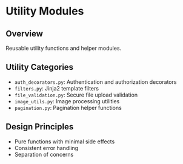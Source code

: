 # Utility Modules

## Overview
Reusable utility functions and helper modules.

## Utility Categories
- `auth_decorators.py`: Authentication and authorization decorators
- `filters.py`: Jinja2 template filters
- `file_validation.py`: Secure file upload validation
- `image_utils.py`: Image processing utilities
- `pagination.py`: Pagination helper functions

## Design Principles
- Pure functions with minimal side effects
- Consistent error handling
- Separation of concerns